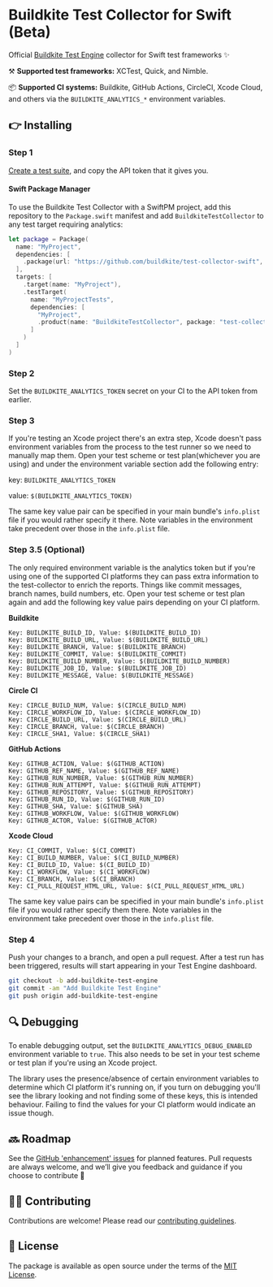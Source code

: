 # Buildkite Test Collector for Swift (Beta)

Official [Buildkite Test Engine](https://buildkite.com/platform/test-engine/) collector for Swift test frameworks ✨

⚒ **Supported test frameworks:** XCTest, Quick, and Nimble.

📦 **Supported CI systems:** Buildkite, GitHub Actions, CircleCI, Xcode Cloud, and others via the `BUILDKITE_ANALYTICS_*` environment variables.

## 👉 Installing

### Step 1

[Create a test suite](https://buildkite.com/docs/test-analytics), and copy the API token that it gives you.


#### Swift Package Manager
 
To use the Buildkite Test Collector with a SwiftPM project, add this repository to the `Package.swift` manifest and add `BuildkiteTestCollector` to any test target requiring analytics:

```swift
let package = Package(
  name: "MyProject",
  dependencies: [
    .package(url: "https://github.com/buildkite/test-collector-swift", from: "0.4.1")
  ],
  targets: [
    .target(name: "MyProject"),
    .testTarget(
      name: "MyProjectTests",
      dependencies: [
        "MyProject",
        .product(name: "BuildkiteTestCollector", package: "test-collector-swift")
      ]
    )
  ]
)
```
 
### Step 2

Set the `BUILDKITE_ANALYTICS_TOKEN` secret on your CI to the API token from earlier.

### Step 3

If you're testing an Xcode project there's an extra step, Xcode doesn't pass environment variables from the process to the test runner so we need to manually map them. Open your test scheme or test plan(whichever you are using) and under the environment variable section add the following entry:

key:
`BUILDKITE_ANALYTICS_TOKEN`

value:
`$(BUILDKITE_ANALYTICS_TOKEN)`

The same key value pair can be specified in your main bundle's `info.plist` file if you would rather specify it there. Note variables in the environment take precedent over those in the `info.plist` file.

### Step 3.5 (Optional)

The only required environment variable is the analytics token but if you're using one of the supported CI platforms they can pass extra information to the test-collector to enrich the reports. Things like commit messages, branch names, build numbers, etc. Open your test scheme or test plan again and add the following key value pairs depending on your CI platform.

**Buildkite**

```
Key: BUILDKITE_BUILD_ID, Value: $(BUILDKITE_BUILD_ID)
Key: BUILDKITE_BUILD_URL, Value: $(BUILDKITE_BUILD_URL)
Key: BUILDKITE_BRANCH, Value: $(BUILDKITE_BRANCH)
Key: BUILDKITE_COMMIT, Value: $(BUILDKITE_COMMIT)
Key: BUILDKITE_BUILD_NUMBER, Value: $(BUILDKITE_BUILD_NUMBER)
Key: BUILDKITE_JOB_ID, Value: $(BUILDKITE_JOB_ID)
Key: BUILDKITE_MESSAGE, Value: $(BUILDKITE_MESSAGE)
```

**Circle CI**

```
Key: CIRCLE_BUILD_NUM, Value: $(CIRCLE_BUILD_NUM)
Key: CIRCLE_WORKFLOW_ID, Value: $(CIRCLE_WORKFLOW_ID)
Key: CIRCLE_BUILD_URL, Value: $(CIRCLE_BUILD_URL)
Key: CIRCLE_BRANCH, Value: $(CIRCLE_BRANCH)
Key: CIRCLE_SHA1, Value: $(CIRCLE_SHA1)
```

**GitHub Actions**

```
Key: GITHUB_ACTION, Value: $(GITHUB_ACTION)
Key: GITHUB_REF_NAME, Value: $(GITHUB_REF_NAME)
Key: GITHUB_RUN_NUMBER, Value: $(GITHUB_RUN_NUMBER)
Key: GITHUB_RUN_ATTEMPT, Value: $(GITHUB_RUN_ATTEMPT)
Key: GITHUB_REPOSITORY, Value: $(GITHUB_REPOSITORY)
Key: GITHUB_RUN_ID, Value: $(GITHUB_RUN_ID)
Key: GITHUB_SHA, Value: $(GITHUB_SHA)
Key: GITHUB_WORKFLOW, Value: $(GITHUB_WORKFLOW)
Key: GITHUB_ACTOR, Value: $(GITHUB_ACTOR)
```

**Xcode Cloud**

```
Key: CI_COMMIT, Value: $(CI_COMMIT)
Key: CI_BUILD_NUMBER, Value: $(CI_BUILD_NUMBER)
Key: CI_BUILD_ID, Value: $(CI_BUILD_ID)
Key: CI_WORKFLOW, Value: $(CI_WORKFLOW)
Key: CI_BRANCH, Value: $(CI_BRANCH)
Key: CI_PULL_REQUEST_HTML_URL, Value: $(CI_PULL_REQUEST_HTML_URL)
```

The same key value pairs can be specified in your main bundle's `info.plist` file if you would rather specify them there. Note variables in the environment take precedent over those in the `info.plist` file.
### Step 4

Push your changes to a branch, and open a pull request. After a test run has been triggered, results will start appearing in your Test Engine dashboard.

```bash
git checkout -b add-buildkite-test-engine
git commit -am "Add Buildkite Test Engine"
git push origin add-buildkite-test-engine
```

## 🔍 Debugging

To enable debugging output, set the `BUILDKITE_ANALYTICS_DEBUG_ENABLED` environment variable to `true`. This also needs
to be set in your test scheme or test plan if you're using an Xcode project.

The library uses the presence/absence of certain environment variables to determine which CI platform it's running on, if you turn on debugging you'll see the library looking and not finding some of these keys, this is intended behaviour. Failing to find the values for your CI platform would indicate an issue though.

## 🔜 Roadmap

See the [GitHub 'enhancement' issues](https://github.com/buildkite/test-collector-swift/issues?q=is%3Aissue+is%3Aopen+label%3Aenhancement) for planned features. Pull requests are always welcome, and we’ll give you feedback and guidance if you choose to contribute 💚

## 👩‍💻 Contributing

Contributions are welcome! Please read our [contributing guidelines](CONTRIBUTING.md).

## 📜 License

The package is available as open source under the terms of the [MIT License](https://github.com/buildkite/test-collector-swift/blob/main/LICENSE).
